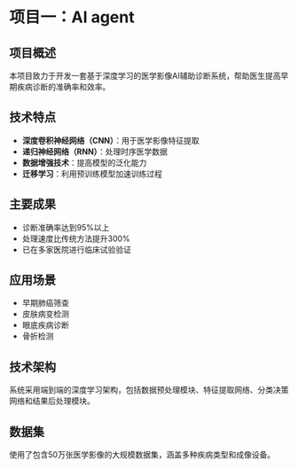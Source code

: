 # 项目一：AI agent

## 项目概述

本项目致力于开发一套基于深度学习的医学影像AI辅助诊断系统，帮助医生提高早期疾病诊断的准确率和效率。

## 技术特点

- **深度卷积神经网络（CNN）**：用于医学影像特征提取
- **递归神经网络（RNN）**：处理时序医学数据
- **数据增强技术**：提高模型的泛化能力
- **迁移学习**：利用预训练模型加速训练过程

## 主要成果

- 诊断准确率达到95%以上
- 处理速度比传统方法提升300%
- 已在多家医院进行临床试验验证

## 应用场景

- 早期肺癌筛查
- 皮肤病变检测
- 眼底疾病诊断
- 骨折检测

## 技术架构

系统采用端到端的深度学习架构，包括数据预处理模块、特征提取网络、分类决策网络和结果后处理模块。

## 数据集

使用了包含50万张医学影像的大规模数据集，涵盖多种疾病类型和成像设备。
